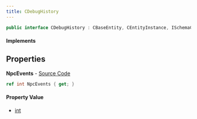 ```yaml
---
title: CDebugHistory
---
```


```csharp
public interface CDebugHistory : CBaseEntity, CEntityInstance, ISchemaClass<CEntityInstance>, ISchemaClass<CBaseEntity>, ISchemaClass<CDebugHistory>, ISchemaField, ISchemaClass, INativeHandle
```

#### Implements

## Properties

**NpcEvents** - [Source Code](https://github.com/swiftly-solution/swiftlys2/blob/master/managed/src/SwiftlyS2.Generated/Schemas/Interfaces/CDebugHistory.cs#L16)

```csharp
ref int NpcEvents { get; }
```

#### Property Value

- [int](https://learn.microsoft.com/dotnet/api/system.int32)

